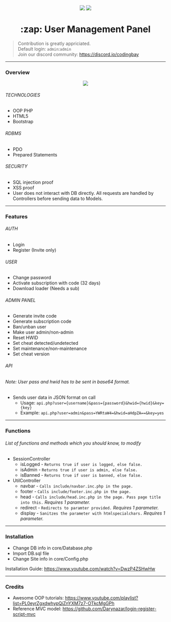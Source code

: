 <div align="center">
	<img src="https://img.shields.io/github/stars/znixbtw/php-panel-v2?style=for-the-badge&logo=appveyor" />
	<img src="https://img.shields.io/github/forks/znixbtw/php-panel-v2?style=for-the-badge&logo=appveyor" />
	<h1>:zap: User Management Panel</h1>
</div>


> Contribution is greatly appriciated. <br />
> Default login: `admin`:`admin` <br />
> Join our discord community: https://discord.io/codingbay

---

### Overview
<p align="center">
  <img src="https://i.imgur.com/VB2ial8.png" />
</p>

###### TECHNOLOGIES
* OOP PHP
* HTML5
* Bootstrap
###### RDBMS
* PDO
* Prepared Statements
###### SECURITY
* SQL injection proof
* XSS proof
* User does not interact with DB directly. All requests are handled by Controllers before sending data to Models.

---

### Features
###### AUTH
* Login
* Register (Invite only)
###### USER
* Change password
* Activate subscription with code (32 days)
* Download loader (Needs a sub)
###### ADMIN PANEL
* Generate invite code
* Generate subscription code
* Ban/unban user
* Make user admin/non-admin
* Reset HWID
* Set cheat detected/undetected
* Set maintenance/non-maintenance
* Set cheat version
###### API
###### Note: User pass and hwid has to be sent in base64 format.
* Sends user data in JSON format on call
	* Usage: `api.php?user={username}&pass={password}&hwid={hwid}&key={key}`
	* Example: `api.php?user=admin&pass=YWRtaW4=&hwid=aHdpZA==&key=yes`

---

### Functions 
###### List of functions and methods which you should know, to modify
* SessionController
	* isLogged - `Returns true if user is logged, else false.` 
	* isAdmin - `Returns true if user is admin, else false.`
	* isBanned - `Returns true if user is banned, else false.`
* UtilController
	* navbar - `Calls include/navbar.inc.php in the page.`
	* footer - `Calls include/footer.inc.php in the page.`
	* head - `Calls include/head.inc.php in the page. Pass page title into this.` *Requires 1 parameter.*
	* redirect - `Redirects to paramter provided.` *Requires 1 parameter.*
	* display - `Sanitzes the parameter with htmlspecialchars.` *Requires 1 parameter.*

---

### Installation 
* Change DB info in core/Database.php <br>
* Import DB.sql file <br>
* Change Site info in core/Config.php

Installation Guide: https://www.youtube.com/watch?v=DwzP4ZSHwHw

---

### Credits
* Awesome OOP tutorials: https://www.youtube.com/playlist?list=PL0eyrZgxdwhypQiZnYXM7z7-OTkcMgGPh
* Reference MVC model: https://github.com/Darynazar/login-register-script-mvc
